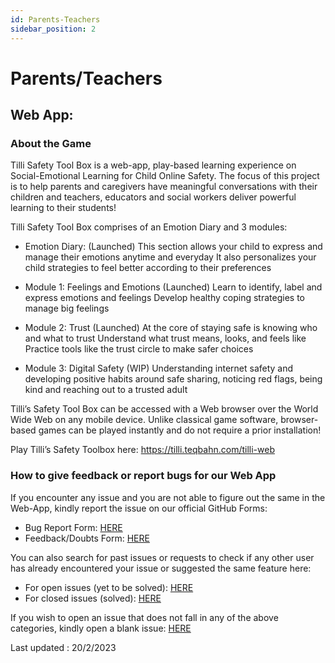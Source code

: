 ```yaml
---
id: Parents-Teachers
sidebar_position: 2
---
```


# Parents/Teachers

## Web App:

### About the Game 


Tilli Safety Tool Box is a web-app, play-based learning experience on Social-Emotional Learning for Child Online Safety. The focus of this project is to help parents and caregivers have meaningful conversations with their children and teachers, educators and social workers deliver powerful learning to their students!

Tilli Safety Tool Box comprises of an Emotion Diary and 3 modules:
 
- Emotion Diary: (Launched)
This section allows your child to express and manage their emotions anytime and everyday
It also personalizes your child strategies to feel better according to their preferences

- Module 1: Feelings and Emotions (Launched)
Learn to identify, label and express emotions and feelings
Develop healthy coping strategies to manage big feelings
 
- Module 2: Trust (Launched)
At the core of staying safe is knowing who and what to trust
Understand what trust means, looks, and feels like 
Practice tools like the trust circle to make safer choices 
 
- Module 3: Digital Safety (WIP)
Understanding internet safety and developing positive habits around safe sharing, noticing red flags, being kind and reaching out to a trusted adult
 
Tilli’s Safety Tool Box can be accessed with a Web browser over the World Wide Web on any mobile device. Unlike classical game software, browser-based games can be played instantly and do not require a prior installation! 

Play Tilli’s Safety Toolbox here: https://tilli.teqbahn.com/tilli-web 


### How to give feedback or report bugs for our Web App

If you encounter any issue and you are not able to figure out the same in the Web-App, kindly report the issue on our official GitHub Forms: 

- Bug Report Form: [HERE](https://github.com/tillioss/tilli-web-app/issues/new?assignees=Tilliforkids%2Cmynap&labels=bug%2Cdevelopment%2Cart+%26+design&template=bug_report_form.yml&title=Found+a+%5Bbug%5D)
- Feedback/Doubts Form: [HERE](https://github.com/tillioss/tilli-web-app/issues/new?assignees=Tilliforkids%2Cmynap&labels=feedback%2Fdoubt%2Cdocumentation&template=feedback_or_doubt_form.yml&title=Have+a+%5Bfeedback%5D%2C+%5Bdoubt%5D)

You can also search for past issues or requests to check if any other user has already encountered your issue or suggested the same feature here: 

- For open issues (yet to be solved): [HERE](https://github.com/tillioss/tilli-web-app/issues?q=is%3Aopen+is%3Aissue)
- For closed issues (solved): [HERE](https://github.com/tillioss/tilli-web-app/issues?q=is%3Aissue+is%3Aclosed)

If you wish to open an issue that does not fall in any of the above categories, kindly open a blank issue: [HERE](https://github.com/tillioss/tilli-web-app/issues/new)



Last updated : 20/2/2023
